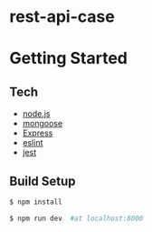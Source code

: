 # rest-api-case

# Getting Started
## Tech

* [node.js](https://nodejs.org/en/about/)
* [mongoose](https://www.npmjs.com/package/mongoose) 
* [Express](https://expressjs.com/) 
* [eslint](https://www.npmjs.com/package/eslint) 
* [jest](https://www.npmjs.com/package/jest) 
            
 ## Build Setup
  ```sh
$ npm install 

```
 
 ```sh
$ npm run dev  #at localhost:8000 

```
